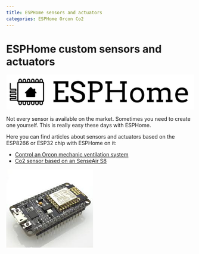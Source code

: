 ```yaml
---
title: ESPHome sensors and actuators
categories: ESPHome Orcon Co2
---
```

# ESPHome custom sensors and actuators


![ESPHome logo](images/esphome.png)

Not every sensor is available on the market. Sometimes you need to create one yourself. This is really easy these days with ESPHome.

Here you can find articles about sensors and actuators based on the ESP8266 or ESP32 chip with ESPHome on it:

* [Control an Orcon mechanic ventilation system](orcon_mechanic_ventilation)
* [Co2 sensor based on an SenseAir S8](co2_senseair_s8_sensor)


![ESP8266 NodeMCU v3](images/esp8266_nodemcu.jpg)
